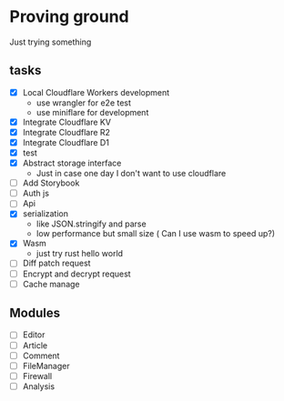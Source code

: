 # Proving ground
Just trying something


## tasks

- [x] Local Cloudflare Workers development
  - use wrangler for e2e test
  - use miniflare for development
- [x] Integrate Cloudflare KV
- [x] Integrate Cloudflare R2
- [x] Integrate Cloudflare D1
- [x] test
- [x] Abstract storage interface
  - Just in case one day I don't want to use cloudflare
- [ ] Add Storybook
- [ ] Auth js
- [ ] Api
- [x] serialization
  - like JSON.stringify and parse
  - low performance but small size ( Can I use wasm to speed up?) 
- [x] Wasm
  - just try rust hello world
- [ ] Diff patch request
- [ ] Encrypt and decrypt request
- [ ] Cache manage 

## Modules

- [ ] Editor
- [ ] Article
- [ ] Comment
- [ ] FileManager
- [ ] Firewall
- [ ] Analysis
